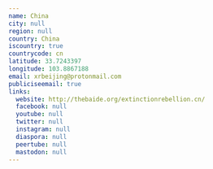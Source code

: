 ```yaml
---
name: China
city: null
region: null
country: China
iscountry: true
countrycode: cn
latitude: 33.7243397
longitude: 103.8867188
email: xrbeijing@protonmail.com
publiciseemail: true
links:
  website: http://thebaide.org/extinctionrebellion.cn/
  facebook: null
  youtube: null
  twitter: null
  instagram: null
  diaspora: null
  peertube: null
  mastodon: null
---
```

